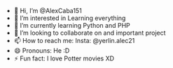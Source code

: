 - 👋 Hi, I’m @AlexCaba151
- 👀 I’m interested in Learning everything
- 🌱 I’m currently learning Python and PHP
- 💞️ I’m looking to collaborate on and important project
- 📫 How to reach me: Insta: @yerlin.alec21
- 😄 Pronouns: He :D
- ⚡ Fun fact: I love Potter movies XD

<!---
AlexCaba151/AlexCaba151 is a ✨ special ✨ repository because its `README.md` (this file) appears on your GitHub profile.
You can click the Preview link to take a look at your changes.
--->
